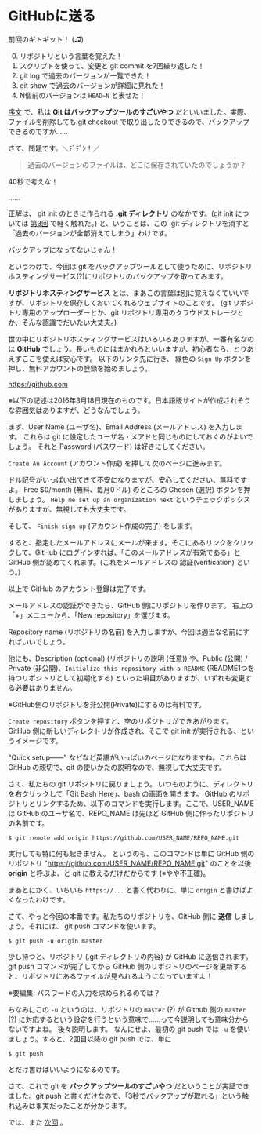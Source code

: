 # GitHubに送る

前回のギトギット！ (♫)

0. リポジトリという言葉を覚えた！
0. スクリプトを使って、変更と git commit を7回繰り返した！
0. git log で過去のバージョンが一覧できた！
0. git show で過去のバージョンが詳細に見れた！
0. N個前のバージョンは ``HEAD~N`` と表せた！

[序文](README.md) で、私は **Git はバックアップツールのすごいやつ** だといいました。実際、ファイルを削除しても git checkout で取り出したりできるので、バックアップできるのですが……

さて、問題です。＼ﾃﾞﾃﾞﾝ！／

> 過去のバージョンのファイルは、どこに保存されていたのでしょうか？

40秒で考えな！

……

正解は、 git init のときに作られる **.git ディレクトリ** のなかです。(git init については [第3回](chapter3.md) で軽く触れた。)
と、いうことは、この .git ディレクトリを消すと「過去のバージョンが全部消えてしまう」わけです。

バックアップになってないじゃん！

というわけで、今回は git をバックアップツールとして使うために、リポジトリホスティングサービス(?)にリポジトリのバックアップを取ってみます。

**リポジトリホスティングサービス** とは、まあこの言葉は別に覚えなくていいですが、リポジトリを保存しておいてくれるウェブサイトのことです。
(git リポジトリ専用のアップローダーとか、git リポジトリ専用のクラウドストレージとか、そんな認識でだいたい大丈夫。)

世の中にリポジトリホスティングサービスはいろいろありますが、一番有名なのは **GitHub** でしょう。長いものにはまかれろといいますが、初心者なら、とりあえずここを使えば安心です。
以下のリンク先に行き、 緑色の ``Sign Up`` ボタンを押し、無料アカウントの登録を始めましょう。

<https://github.com>

※以下の記述は2016年3月18日現在のものです。日本語版サイトが作成されそうな雰囲気はありますが、どうなんでしょう。

まず、User Name (ユーザ名)、Email Address (メールアドレス) を入力します。
これらは git に設定したユーザ名・メアドと同じものにしておくのがよいでしょう。
それと Password (パスワード) は好きにしてください。

``Create An Account`` (アカウント作成) を押して次のページに進みます。

ドル記号がいっぱい出てきて不安になりますが、安心してください、無料ですよ。
Free $0/month (無料、毎月0ドル) のところの Chosen (選択) ボタンを押しましょう。
``Help me set up an organization next`` というチェックボックスがありますが、無視しても大丈夫です。

そして、 ``Finish sign up`` (アカウント作成の完了) をします。

すると、指定したメールアドレスにメールが来ます。そこにあるリンクをクリックして、GitHub にログインすれば、「このメールアドレスが有効である」と GitHub 側が認めてくれます。(これをメールアドレスの 認証(verification) という。)

以上で GitHub のアカウント登録は完了です。

メールアドレスの認証ができたら、GitHub 側にリポジトリを作ります。
右上の「+」メニューから、「New repository」を選びます。

Repository name (リポジトリの名前) を入力しますが、今回は適当な名前にすればいいでしょう。

他にも、Description (optional) (リポジトリの説明 (任意)) や、Public (公開) / Private (非公開)、``Initialize this repository with a README`` (README1つを持つリポジトリとして初期化する) といった項目がありますが、いずれも変更する必要はありません。

※GitHub側のリポジトリを非公開(Private)にするのは有料です。

``Create repository`` ボタンを押すと、空のリポジトリができあがります。GitHub 側に新しいディレクトリが作成され、そこで git init が実行される、というイメージです。

"Quick setup――" などなど英語がいっぱいのページになりますね。これらは GitHub の親切で、git の使いかたの説明なので、無視して大丈夫です。

さて、私たちの git リポジトリに戻りましょう。
いつものように、ディレクトリを右クリックして「Git Bash Here」、bash の画面を開きます。
GitHub のリポジトリとリンクするため、以下のコマンドを実行します。ここで、USER_NAME は GitHub のユーザ名で、REPO_NAME は先ほど GitHub 側に作ったリポジトリの名前です。

```
$ git remote add origin https://github.com/USER_NAME/REPO_NAME.git
```

実行しても特に何も起きません。
というのも、このコマンドは単に GitHub 側のリポジトリ "https://github.com/USER_NAME/REPO_NAME.git" のことを以後 **origin** と呼ぶよ、と git に教えるだけだからです (※やや不正確)。

まあとにかく、いちいち ``https://...`` と書く代わりに、単に `origin` と書けばよくなったわけです。

さて、やっと今回の本番です。私たちのリポジトリを、GitHub 側に **送信** しましょう。それには、 git push コマンドを使います。

```
$ git push -u origin master
```

少し待つと、リポジトリ (.git ディレクトリの内容) が GitHub に送信されます。
git push コマンドが完了してから GitHub 側のリポジトリのページを更新すると、リポジトリにあるファイルが見られるようになっていますよ！

※要編集: パスワードの入力を求められるのでは？

ちなみにこの `-u` というのは、リポジトリの `master` (?) が Github 側の `master` (?) に対応するという設定を行うという意味で……って今説明しても意味分からないですよね。
後々説明します。
なんにせよ、最初の git push では `-u` を使いましょう。すると、2回目以降の git push では、単に

```
$ git push
```

とだけ書けばいいようになるのです。

さて、これで git を **バックアップツールのすごいやつ** だということが実証できました。git push と書くだけなので、「3秒でバックアップが取れる」という触れ込みは事実だったことが分かります。

では、また [次回](chapter07.md) 。
